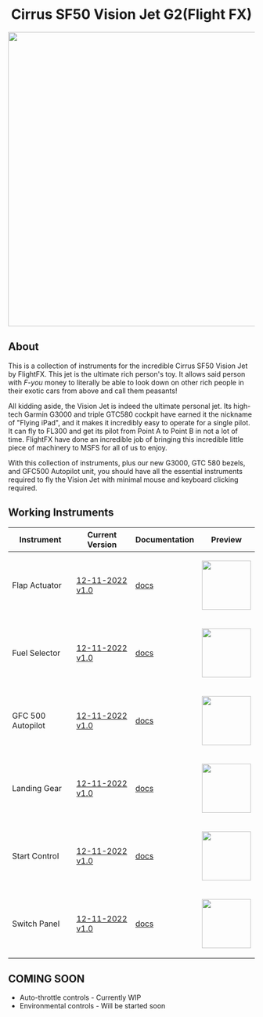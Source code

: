 <!-- PROJECT LOGO -->
<p align="center">
  <h1 align="center">Cirrus SF50 Vision Jet G2(Flight FX)</h1>
</p>
<p align="center"><img src="https://user-images.githubusercontent.com/75218511/206914004-5a53b5ea-9d26-4b97-95ee-03f94bfbb8a3.png" width="600"/></p>

## About
This is a collection of instruments for the incredible Cirrus SF50 Vision Jet by FlightFX. This jet is the ultimate rich person's toy. It allows said person with <em>F-you</em> money to literally be able to look down on other rich people in their exotic cars from above and call them peasants! 

All kidding aside, the Vision Jet is indeed the ultimate personal jet. Its high-tech Garmin G3000 and triple GTC580 cockpit have earned it the nickname of "Flying iPad", and it makes it incredibly easy to operate for a single pilot. It can fly to FL300 and get its pilot from Point A to Point B in not a lot of time. FlightFX have done an incredible job of bringing this incredible little piece of machinery to MSFS for all of us to enjoy. 

With this collection of instruments, plus our new G3000, GTC 580 bezels, and GFC500 Autopilot unit, you should have all the essential instruments required to fly the Vision Jet with minimal mouse and keyboard clicking required. 


<!-- ABOUT THE PROJECT -->
## Working Instruments

Instrument | Current Version | Documentation | Preview
-------------|-----------------|--------------|--------------
Flap Actuator | [12-11-2022 v1.0](#?raw=true) | [docs](#) | <p align="center"><img src="#.png" width="100"> </p>
Fuel Selector | [12-11-2022 v1.0](#?raw=true) | [docs](#) | <p align="center"><img src="#.png" width="100"> </p>
GFC 500 Autopilot | [12-11-2022 v1.0](https://github.com/Simstrumentation/Air-Manager/blob/main/Instruments/Generic/Generic-GFC500/Generic%20-%20Garmin%20GFC%20500%20autopilot.siff?raw=true) | [docs](https://github.com/Simstrumentation/Air-Manager/blob/main/Instruments/Generic/Generic-GFC500) | <p align="center"><img src="https://github.com/Simstrumentation/Air-Manager/raw/main/Instruments/Generic/Generic-GFC500/c154321a-72e7-44bd-8c39-7dc86b1c66c6/preview.png" width="100"> </p>
Landing Gear | [12-11-2022 v1.0](#?raw=true) | [docs](#) | <p align="center"><img src="#.png" width="100"> </p>
Start Control | [12-11-2022 v1.0](#?raw=true) | [docs](#) | <p align="center"><img src="#.png" width="100"> </p>
Switch Panel | [12-11-2022 v1.0](#?raw=true) | [docs](#) | <p align="center"><img src="#.png" width="100"> </p>





## COMING SOON
- Auto-throttle controls  - Currently WIP
- Environmental controls  - Will be started soon










